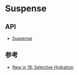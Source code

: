 # Suspense

## API

- [Suspense](https://zh-hans.reactjs.org/docs/react-api.html#reactsuspense)

## 参考

- [New in 18: Selective Hydration](https://github.com/reactwg/react-18/discussions/130)
